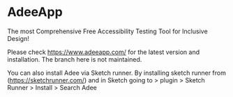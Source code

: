 # AdeeApp
The most Comprehensive Free Accessibility Testing Tool for Inclusive Design!

Please check https://www.adeeapp.com/ for the latest version and installation. The branch here is not maintained.

You can also install Adee via Sketch runner. By installing sketch runner from (https://sketchrunner.com/) and in Sketch going to > plugin > Sketch Runner > Install > Search Adee
